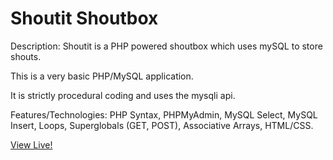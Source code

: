# Shoutit Shoutbox
Description: Shoutit is a PHP powered shoutbox which uses mySQL to store shouts.

This is a very basic PHP/MySQL application.

It is strictly procedural coding and uses the mysqli api.

Features/Technologies:
PHP Syntax, PHPMyAdmin, MySQL Select, MySQL Insert, Loops, Superglobals (GET, POST), Associative Arrays, HTML/CSS.

 <a href="https://matt.zapto.org/domenico/php/p1/index.php">View Live!</a> 